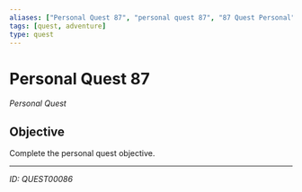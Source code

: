```yaml
---
aliases: ["Personal Quest 87", "personal quest 87", "87 Quest Personal"]
tags: [quest, adventure]
type: quest
---
```


# Personal Quest 87

*Personal Quest*

## Objective
Complete the personal quest objective.

---
*ID: QUEST00086*